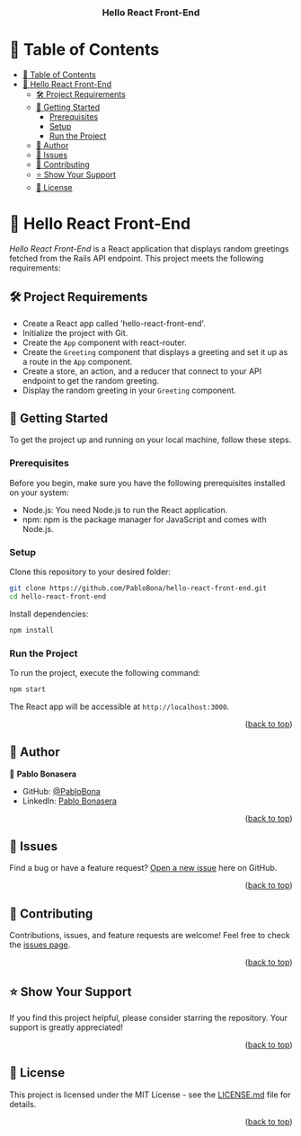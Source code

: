 
<a name="readme-top"></a>

<div align="center">

  <h3><b>Hello React Front-End</b></h3>

</div>

# 📗 Table of Contents

- [📗 Table of Contents](#-table-of-contents)
- [📖 Hello React Front-End](#-hello-react-front-end-)
  - [🛠 Project Requirements](#-project-requirements)
  - [🚀 Getting Started](#-getting-started)
    - [Prerequisites](#prerequisites)
    - [Setup](#setup)
    - [Run the Project](#run-the-project)
  - [👥 Author](#-author)
  - [🔭 Issues](#-issues)
  - [🤝 Contributing](#-contributing)
  - [⭐️ Show Your Support](#️-show-your-support)
  - [📝 License](#-license)

<!-- PROJECT REQUIREMENTS -->

# 📖 Hello React Front-End <a name="about-project"></a>

*Hello React Front-End* is a React application that displays random greetings fetched from the Rails API endpoint. This project meets the following requirements:

## 🛠 Project Requirements <a name="project-requirements"></a>

- Create a React app called 'hello-react-front-end'.
- Initialize the project with Git.
- Create the `App` component with react-router.
- Create the `Greeting` component that displays a greeting and set it up as a route in the `App` component.
- Create a store, an action, and a reducer that connect to your API endpoint to get the random greeting.
- Display the random greeting in your `Greeting` component.

## 🚀 Getting Started <a name="getting-started"></a>

To get the project up and running on your local machine, follow these steps.

### Prerequisites

Before you begin, make sure you have the following prerequisites installed on your system:

- Node.js: You need Node.js to run the React application.
- npm: npm is the package manager for JavaScript and comes with Node.js.

### Setup

Clone this repository to your desired folder:

```sh
git clone https://github.com/PabloBona/hello-react-front-end.git
cd hello-react-front-end
```

Install dependencies:

```sh
npm install
```

### Run the Project

To run the project, execute the following command:

```sh
npm start
```

The React app will be accessible at `http://localhost:3000`.

<p align="right">(<a href="#readme-top">back to top</a>)</p>

## 👥 Author <a name="authors"></a>

👤 **Pablo Bonasera**
- GitHub: [@PabloBona](https://github.com/PabloBona)
- LinkedIn: [Pablo Bonasera](https://www.linkedin.com/in/pablo-bonasera/)

<p align="right">(<a href="#readme-top">back to top</a>)</p>

## 🔭 Issues <a name="issues"></a>

Find a bug or have a feature request? [Open a new issue](https://github.com/PabloBona/hello-react-front-end/issues) here on GitHub.

<p align="right">(<a href="#readme-top">back to top</a>)</p>

## 🤝 Contributing <a name="contributing"></a>

Contributions, issues, and feature requests are welcome! Feel free to check the [issues page](https://github.com/PabloBona/hello-react-front-end/issues).

<p align="right">(<a href="#readme-top">back to top</a>)</p>

## ⭐️ Show Your Support <a name="support"></a>

If you find this project helpful, please consider starring the repository. Your support is greatly appreciated!

<p align="right">(<a href="#readme-top">back to top</a>)</p>

## 📝 License <a name="license"></a>

This project is licensed under the MIT License - see the [LICENSE.md](https://github.com/PabloBona/hello-react-front-end/blob/feature/add-react/LICENSE) file for details.

<p align="right">(<a href="#readme-top">back to top</a>)</p>